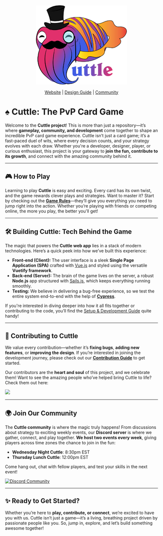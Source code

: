<div align="center">
	<p>
		<a href="https://cuttle.cards" title="Cuttle Website">
			<img src="./public/img/logo.png" width="300" style="max-width:300px;height:auto;" />
		</a>
	</p>
	<p>
		<a href="https://cuttle.cards" title="Cuttle Website">Website</a> | <a href="https://cuttle-cards.github.io/cuttle/" title="Cuttle Design Guide">Design Guide</a> | <a href="#community" title="Cuttle Community">Community</a>
	</p>
</div>

# ♠️ Cuttle: The PvP Card Game  

Welcome to the **Cuttle project**! This is more than just a repository—it’s where **gameplay, community, and development** come together to shape an incredible PvP card game experience. Cuttle isn’t just a card game; it’s a fast-paced duel of wits, where every decision counts, and your strategy evolves with each draw. Whether you're a developer, designer, player, or curious enthusiast, this project is your gateway to **join the fun, contribute to its growth**, and connect with the amazing community behind it.

---

## 🎮 How to Play  

Learning to play **Cuttle** is easy and exciting. Every card has its own twist, and the game rewards clever plays and strategies. Want to master it? Start by checking out the **[Game Rules](./docs/game-rules.md)**—they’ll give you everything you need to jump right into the action. Whether you’re playing with friends or competing online, the more you play, the better you'll get!

---

## 🛠️ Building Cuttle: Tech Behind the Game  

The magic that powers the **Cuttle web app** lies in a stack of modern technologies. Here’s a quick peek into how we’ve built this experience:

- **Front-end (Client):** The user interface is a sleek **Single Page Application (SPA)** crafted with [Vue.js](https://vuejs.org/v2/guide/) and styled using the versatile **Vuetify framework**.  
- **Back-end (Server):** The brain of the game lives on the server, a robust **Node.js** app structured with [Sails.js](https://sailsjs.com/get-started), which keeps everything running smoothly.
- **Testing:** We believe in delivering a bug-free experience, so we test the entire system end-to-end with the help of **[Cypress](https://docs.cypress.io/)**.

If you're interested in diving deeper into how it all fits together or contributing to the code, you’ll find the [Setup & Development Guide](./docs/setup-development.md) quite handy!

---

## 🤝 Contributing to Cuttle  

We value every contribution—whether it’s **fixing bugs**, **adding new features**, or **improving the design**. If you’re interested in joining the development journey, please check out our **[Contribution Guide](./docs/CONTRIBUTING.md)** to get started.

Our contributors are the **heart and soul** of this project, and we celebrate them! Want to see the amazing people who’ve helped bring Cuttle to life? Check them out here:

<a href="https://github.com/cuttle-cards/cuttle/graphs/contributors">
  <img src="https://contrib.rocks/image?repo=cuttle-cards/cuttle" />
</a>

<!-- Made with [contrib.rocks](https://contrib.rocks). -->

---

## 🌍 Join Our Community  

The **Cuttle community** is where the magic truly happens! From discussions about strategy to exciting weekly events, our **Discord server** is where we gather, connect, and play together. **We host two events every week**, giving players across time zones the chance to join in the fun:  

- **Wednesday Night Cuttle**: 8:30pm EST  
- **Thursday Lunch Cuttle**: 12:00pm EST  

Come hang out, chat with fellow players, and test your skills in the next event!

[![Discord Community](https://discord.com/api/guilds/833694928684187669/widget.png?style=banner2)](https://discord.gg/9vrAZ8xGyh)

---

## ✨ Ready to Get Started?  

Whether you’re here to **play, contribute, or connect**, we’re excited to have you with us. Cuttle isn’t just a game—it’s a living, breathing project driven by passionate people like you. So, jump in, explore, and let’s build something awesome together!
